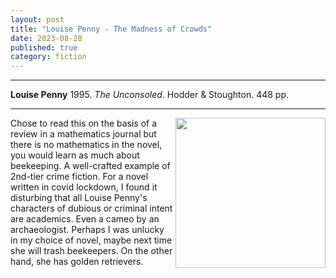 ```yaml
---
layout: post
title: "Louise Penny - The Madness of Crowds"
date: 2023-08-28
published: true
category: fiction
---
```



***
<b>Louise Penny</b> 1995. _The Unconsoled_. Hodder & Stoughton.  448 pp.

***

<img align="right" width="240" src="https://images.thenile.io/r1000/9781529379426.jpg"> 
Chose to read this on the basis of a review in a mathematics journal but there is no mathematics in the novel, you would learn as much about beekeeping. A well-crafted example of 2nd-tier crime fiction.  For a novel written in covid lockdown, I found it disturbing that all Louise Penny's characters of dubious or criminal intent are academics.  Even a cameo by an archaeologist.  Perhaps I was unlucky in my choice of novel, maybe next time she will trash beekeepers.  On the other hand, she has golden retrievers.   

